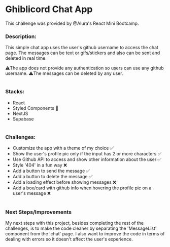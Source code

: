 # Ghiblicord Chat App
This challenge was provided by @Alura's React Mini Bootcamp.

### Description:
This simple chat app uses the user's github username to access the chat page. The messages can be text or gifs/stickers and also can be sent and deleted in real time. 

⚠️The app does not provide any authentication so users can use any github username.
⚠️The messages can be deleted by any user.
#
### Stacks:
- React
- Styled Components 💅
- NextJS
- Supabase
#
### Challenges:
- Customize the app with a theme of my choice ✅
- Show the user's profile pic only if the input has 2 or more  characters ✅
- Use Github API to access and show other information about the user ✅
- Style '404' in a fun way ❌
- Add a button to send the message ✅
- Add a button to delete the message ✅
- Add a loading effect before showing messages ❌
- Add a box/card with github info when hovering the profile pic on a user's message ❌
#
### Next Steps/Improvements
My next steps with this project, besides completing the rest of the challenges, is to make the code cleaner by separating the 'MessageList' component from the 'chat' page. I also want to improve the code in terms of dealing with errors so it doesn't affect the user's experience.
